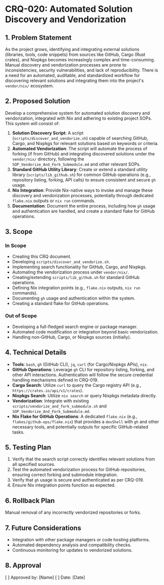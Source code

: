 # CRQ-020: Automated Solution Discovery and Vendorization

## 1. Problem Statement

As the project grows, identifying and integrating external solutions (libraries, tools, code snippets) from sources like GitHub, Cargo (Rust crates), and Nixpkgs becomes increasingly complex and time-consuming. Manual discovery and vendorization processes are prone to inconsistencies, security vulnerabilities, and lack of reproducibility. There is a need for an automated, auditable, and standardized workflow for discovering relevant solutions and integrating them into the project's `vendor/nix/` ecosystem.

## 2. Proposed Solution

Develop a comprehensive system for automated solution discovery and vendorization, integrated with Nix and adhering to existing project SOPs. This system will consist of:

1.  **Solution Discovery Script**: A script (`scripts/discover_and_vendorize.sh`) capable of searching GitHub, Cargo, and Nixpkgs for relevant solutions based on keywords or criteria.
2.  **Automated Vendorization**: The script will automate the process of forking (if from GitHub) and integrating discovered solutions under the `vendor/nix/` directory, following the `SOP_Vendorize_And_Fork_Submodule.md` and other relevant SOPs.
3.  **Standard GitHub Utility Library**: Create or extend a standard utility library (`scripts/lib_github.sh`) for common GitHub operations (e.g., repository listing, forking, API calls) to ensure consistent and secure `gh` usage.
4.  **Nix Integration**: Provide Nix-native ways to invoke and manage these discovery and vendorization processes, potentially through dedicated `flake.nix` outputs or `nix run` commands.
5.  **Documentation**: Document the entire process, including how `gh` usage and authentication are handled, and create a standard flake for GitHub operations.

## 3. Scope

### In Scope
*   Creating this CRQ document.
*   Developing `scripts/discover_and_vendorize.sh`.
*   Implementing search functionality for GitHub, Cargo, and Nixpkgs.
*   Automating the vendorization process under `vendor/nix/`.
*   Creating/extending `scripts/lib_github.sh` for standard GitHub operations.
*   Defining Nix integration points (e.g., `flake.nix` outputs, `nix run` commands).
*   Documenting `gh` usage and authentication within the system.
*   Creating a standard flake for GitHub operations.

### Out of Scope
*   Developing a full-fledged search engine or package manager.
*   Automated code modification or integration beyond basic vendorization.
*   Handling non-GitHub, Cargo, or Nixpkgs sources (initially).

## 4. Technical Details

*   **Tools**: `bash`, `gh` (GitHub CLI), `jq`, `curl` (for Cargo/Nixpkgs APIs), `nix`.
*   **GitHub Operations**: Leverage `gh` CLI for repository listing, forking, and other API interactions. Authentication will follow the secure credential handling mechanisms defined in CRQ-019.
*   **Cargo Search**: Utilize `curl` to query the Cargo registry API (e.g., `https://crates.io/api/v1/crates`).
*   **Nixpkgs Search**: Utilize `nix search` or query Nixpkgs metadata directly.
*   **Vendorization**: Integrate with existing `scripts/vendorize_and_fork_submodule.sh` and `SOP_Vendorize_And_Fork_Submodule.md`.
*   **Nix Flake for GitHub Operations**: A dedicated `flake.nix` (e.g., `flakes/github-ops/flake.nix`) that provides a `devShell` with `gh` and other necessary tools, and potentially outputs for specific GitHub-related tasks.

## 5. Testing Plan

1.  Verify that the search script correctly identifies relevant solutions from all specified sources.
2.  Test the automated vendorization process for GitHub repositories, ensuring correct forking and submodule integration.
3.  Verify that `gh` usage is secure and authenticated as per CRQ-019.
4.  Ensure Nix integration points function as expected.

## 6. Rollback Plan

Manual removal of any incorrectly vendorized repositories or forks.

## 7. Future Considerations

*   Integration with other package managers or code hosting platforms.
*   Automated dependency analysis and compatibility checks.
*   Continuous monitoring for updates to vendorized solutions.

## 8. Approval

[ ] Approved by: [Name]
[ ] Date: [Date]
